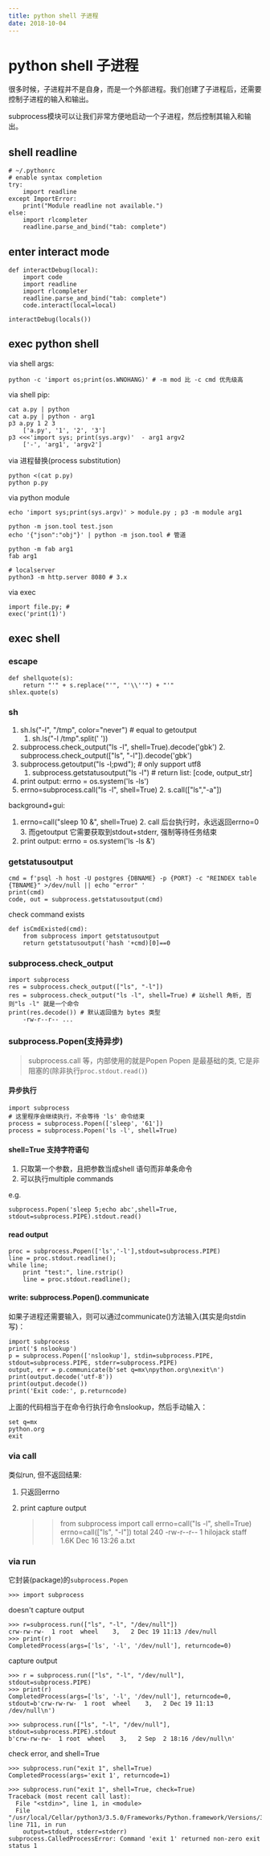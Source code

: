 ```yaml
---
title: python shell 子进程
date: 2018-10-04
---
```

# python shell 子进程
很多时候，子进程并不是自身，而是一个外部进程。我们创建了子进程后，还需要控制子进程的输入和输出。

subprocess模块可以让我们非常方便地启动一个子进程，然后控制其输入和输出。

## shell readline

    # ~/.pythonrc
    # enable syntax completion
    try:
        import readline
    except ImportError:
        print("Module readline not available.")
    else:
        import rlcompleter
        readline.parse_and_bind("tab: complete")

## enter interact mode
    def interactDebug(local):
        import code
        import readline
        import rlcompleter
        readline.parse_and_bind("tab: complete")
        code.interact(local=local)
    
    interactDebug(locals())

## exec python shell
via shell args: 

	python -c 'import os;print(os.WNOHANG)' # -m mod 比 -c cmd 优先级高

via shell pip:

	cat a.py | python
	cat a.py | python - arg1
    p3 a.py 1 2 3
        ['a.py', '1', '2', '3']
    p3 <<<'import sys; print(sys.argv)'  - arg1 argv2
        ['-', 'arg1', 'argv2']

via 进程替换(process substitution)

	python <(cat p.py)
	python p.py

via python module

	echo 'import sys;print(sys.argv)' > module.py ; p3 -m module arg1

	python -m json.tool test.json
	echo '{"json":"obj"}' | python -m json.tool # 管道

    python -m fab arg1
    fab arg1

	# localserver
	python3 -m http.server 8080 # 3.x

via exec

	import file.py; #
	exec('print(1)')

## exec shell

### escape

    def shellquote(s):
        return "'" + s.replace("'", "'\\''") + "'"
    shlex.quote(s)

### sh
1. sh.ls("-l", "/tmp", color="never") # equal to getoutput
	1. sh.ls("-l /tmp".split(' '))
2. subprocess.check_output("ls -l", shell=True).decode('gbk')
    2. subprocess.check_output(["ls", "-l"]).decode('gbk')
3. subprocess.getoutput("ls -l;pwd"); # only support utf8
	1. subprocess.getstatusoutput("ls -l") # return list: [code, output_str]
4. print output: errno = os.system('ls -ls')
5. errno=subprocess.call("ls -l", shell=True)
    2. s.call(["ls","-a"])

background+gui:
1. errno=call("sleep 10 &", shell=True) 
    2. call 后台执行时，永远返回errno=0
    3. 而getoutput 它需要获取到stdout+stderr, 强制等待任务结束
1. print output: errno = os.system('ls -ls &')

### getstatusoutput
    cmd = f'psql -h host -U postgres {DBNAME} -p {PORT} -c "REINDEX table {TBNAME}" >/dev/null || echo "error" '
    print(cmd)
    code, out = subprocess.getstatusoutput(cmd)

check command exists

    def isCmdExisted(cmd):
        from subprocess import getstatusoutput
        return getstatusoutput('hash '+cmd)[0]==0

### subprocess.check_output

    import subprocess
    res = subprocess.check_output(["ls", "-l"])
    res = subprocess.check_output("ls -l", shell=True) # 以shell 角析, 否则"ls -l" 就是一个命令
    print(res.decode()) # 默认返回值为 bytes 类型
        -rw-r--r-- ...

### subprocess.Popen(支持异步)
> subprocess.call 等，内部使用的就是Popen
Popen 是最基础的类, 它是非阻塞的(除非执行`proc.stdout.read()`)

#### 异步执行
    import subprocess
    # 这里程序会继续执行，不会等待 'ls' 命令结束
    process = subprocess.Popen(['sleep', '61'])
    process = subprocess.Popen('ls -l', shell=True)

#### shell=True 支持字符语句
1. 只取第一个参数，且把参数当成shell 语句而非单条命令
2. 可以执行multiple commands

e.g.

	subprocess.Popen('sleep 5;echo abc',shell=True, stdout=subprocess.PIPE).stdout.read()

#### read output

	proc = subprocess.Popen(['ls','-l'],stdout=subprocess.PIPE)
	line = proc.stdout.readline();
	while line;
		print "test:", line.rstrip()
		line = proc.stdout.readline();

#### write: subprocess.Popen().communicate
如果子进程还需要输入，则可以通过communicate()方法输入(其实是向stdin 写)：

	import subprocess
	print('$ nslookup')
	p = subprocess.Popen(['nslookup'], stdin=subprocess.PIPE, stdout=subprocess.PIPE, stderr=subprocess.PIPE)
	output, err = p.communicate(b'set q=mx\npython.org\nexit\n')
	print(output.decode('utf-8'))
	print(output.decode())
	print('Exit code:', p.returncode)

上面的代码相当于在命令行执行命令nslookup，然后手动输入：

	set q=mx
	python.org
	exit

### via call
类似run, 但不返回结果:

1. 只返回errno
2. print capture output

	>>from subprocess import call
	>>errno=call("ls -l", shell=True)
	>>errno=call(["ls", "-l"])
	total 240
	-rw-r--r--   1 hilojack  staff   1.6K Dec 16 13:26 a.txt

### via run
它封装(package)的`subprocess.Popen`

	>>> import subprocess

doesn't capture output

	>>> r=subprocess.run(["ls", "-l", "/dev/null"])
	crw-rw-rw-  1 root  wheel    3,   2 Dec 19 11:13 /dev/null
	>>> print(r)
	CompletedProcess(args=['ls', '-l', '/dev/null'], returncode=0)

capture output

	>>> r = subprocess.run(["ls", "-l", "/dev/null"], stdout=subprocess.PIPE)
	>>> print(r)
	CompletedProcess(args=['ls', '-l', '/dev/null'], returncode=0, stdout=b'crw-rw-rw-  1 root  wheel    3,   2 Dec 19 11:13 /dev/null\n')

	>>> subprocess.run(["ls", "-l", "/dev/null"], stdout=subprocess.PIPE).stdout
	b'crw-rw-rw-  1 root  wheel    3,   2 Sep  2 18:16 /dev/null\n'

check error, and shell=True

	>>> subprocess.run("exit 1", shell=True)
	CompletedProcess(args='exit 1', returncode=1)

	>>> subprocess.run("exit 1", shell=True, check=True)
	Traceback (most recent call last):
	  File "<stdin>", line 1, in <module>
	  File "/usr/local/Cellar/python3/3.5.0/Frameworks/Python.framework/Versions/3.5/lib/python3.5/subprocess.py", line 711, in run
		output=stdout, stderr=stderr)
	subprocess.CalledProcessError: Command 'exit 1' returned non-zero exit status 1